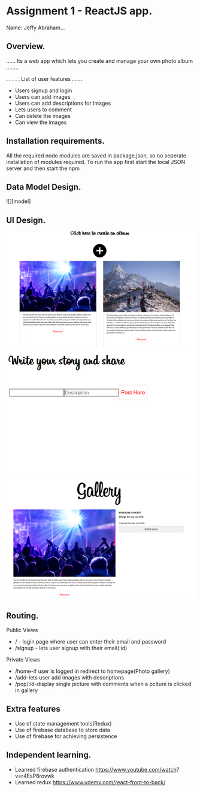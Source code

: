 # Assignment 1 - ReactJS app.

Name:  Jeffy Abraham...

## Overview.
...... Its a web app which lets you create and manage your own photo album ........


 . . . . . List of user features . . . . 
 + Users signup and login
 + Users can add images
 + Users can add descriptions for Images
 + Lets users to comment
 + Can delete the images
 + Can view the images

## Installation requirements.

All the required node modules are saved in package.json, so no seperate installation of modules required. To run the app first start the local JSON server and then start the npm

## Data Model Design.


![][model]


## UI Design.
![alt text](react01.PNG)
![alt text](React02.PNG)
![alt text](react03.PNG)

## Routing.
Public Views

+ / - login page where user can enter their email and password
+ /signup - lets user signup with their email(:id)

Private Views
+ /home-if user is logged in redirect to homepage(Photo gallery)
+ /add-lets user add images with descriptions
+ /pop/:id-display single picture with comments when a pciture is clicked in gallery


## Extra features

+ Use of state management tools(Redux)
+ Use of firebase database to store data
+ Use of firebase for achieving persistence


## Independent learning.

+ Learned firebase authentication https://www.youtube.com/watch?  v=r4EsP6rovwk
+ Learned redux https://www.udemy.com/react-front-to-back/




